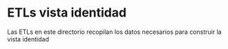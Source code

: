 # ETLs vista identidad

Las ETLs en este directorio recopilan los datos necesarios para construir la vista identidad
